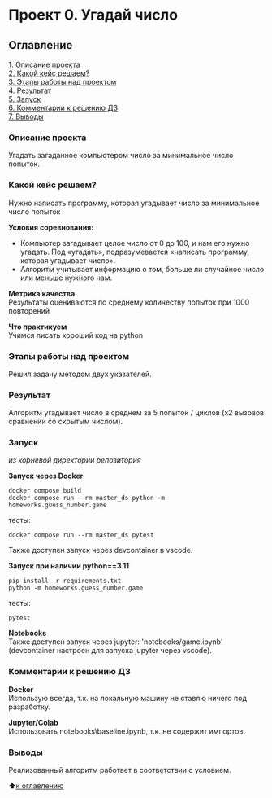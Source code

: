# Проект 0. Угадай число

## Оглавление  
[1. Описание проекта](README.md#Описание-проекта)  
[2. Какой кейс решаем?](README.md#Какой-кейс-решаем)  
[3. Этапы работы над проектом](README.md#Результат)  
[4. Результат](README.md#Этапы-работы-над-проектом)  
[5. Запуск](README.md#Комментарии-к-решению-ДЗ)  
[6. Комментарии к решению ДЗ](README.md#Комментарии-к-решению-ДЗ)  
[7. Выводы](README.md#Выводы)  

### Описание проекта    
Угадать загаданное компьютером число за минимальное число попыток.


### Какой кейс решаем?    
Нужно написать программу, которая угадывает число за минимальное число попыток

**Условия соревнования:**  
- Компьютер загадывает целое число от 0 до 100, и нам его нужно угадать. Под «угадать», подразумевается «написать программу, которая угадывает число».
- Алгоритм учитывает информацию о том, больше ли случайное число или меньше нужного нам.

**Метрика качества**     
Результаты оцениваются по среднему количеству попыток при 1000 повторений

**Что практикуем**     
Учимся писать хороший код на python


### Этапы работы над проектом  

Решил задачу методом двух указателей.


### Результат

Алгоритм угадывает число в среднем за 5 попыток / циклов (x2 вызовов сравнений со скрытым числом).


### Запуск
*из корневой директории репозитория*

**Запуск через Docker**  
```
docker compose build
docker compose run --rm master_ds python -m homeworks.guess_number.game
```
тесты:
```
docker compose run --rm master_ds pytest
```
Также доступен запуск через devcontainer в vscode.

**Запуск при наличии python==3.11**  
```
pip install -r requirements.txt
python -m homeworks.guess_number.game
```
тесты:
```
pytest
```

**Notebooks**  
Также доступен запуск через jupyter: 'notebooks/game.ipynb' (devcontainer настроен для запуска jupyter через vscode).


### Комментарии к решению ДЗ

**Docker**  
Использую всегда, т.к. на локальную машину не ставлю ничего под разработку.  

**Jupyter/Colab**   
Использовать notebooks\baseline.ipynb, т.к. не содержит импортов.


### Выводы

Реализованный алгоритм работает в соответствии с условием.

:arrow_up:[к оглавлению](README.md#Оглавление)